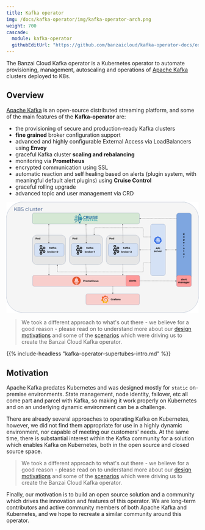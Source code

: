 ```yaml
---
title: Kafka operator
img: /docs/kafka-operator/img/kafka-operator-arch.png
weight: 700
cascade:
  module: kafka-operator
  githubEditUrl: "https://github.com/banzaicloud/kafka-operator-docs/edit/master/docs/"
---
```


The Banzai Cloud Kafka operator is a Kubernetes operator to automate provisioning, management, autoscaling and operations of [Apache Kafka](https://kafka.apache.org) clusters deployed to K8s.

## Overview

[Apache Kafka](https://kafka.apache.org) is an open-source distributed streaming platform, and some of the main features of the **Kafka-operator** are:

- the provisioning of secure and production-ready Kafka clusters
- **fine grained** broker configuration support
- advanced and highly configurable External Access via LoadBalancers using **Envoy**
- graceful Kafka cluster **scaling and rebalancing**
- monitoring via **Prometheus**
- encrypted communication using SSL
- automatic reaction and self healing based on alerts (plugin system, with meaningful default alert plugins) using **Cruise Control**
- graceful rolling upgrade
- advanced topic and user management via CRD

![Kafka-operator architecture](./img/kafka-operator-arch.png)

>We took a different approach to what's out there - we believe for a good reason - please read on to understand more about our [design motivations](features/) and some of the [scenarios](scenarios/) which were driving us to create the Banzai Cloud Kafka operator.

{{% include-headless "kafka-operator-supertubes-intro.md" %}}

## Motivation

Apache Kafka predates Kubernetes and was designed mostly for `static` on-premise environments. State management, node identity, failover, etc all come part and parcel with Kafka, so making it work properly on Kubernetes and on an underlying dynamic environment can be a challenge.

There are already several approaches to operating Kafka on Kubernetes, however, we did not find them appropriate for use in a highly dynamic environment, nor capable of meeting our customers' needs. At the same time, there is substantial interest within the Kafka community for a solution which enables Kafka on Kubernetes, both in the open source and closed source space.
>We took a different approach to what's out there - we believe for a good reason - please read on to understand more about our [design motivations](features/) and some of the [scenarios](scenarios/) which were driving us to create the Banzai Cloud Kafka operator.

Finally, our motivation is to build an open source solution and a community which drives the innovation and features of this operator. We are long-term contributors and active community members of both Apache Kafka and Kubernetes, and we hope to recreate a similar community around this operator.
